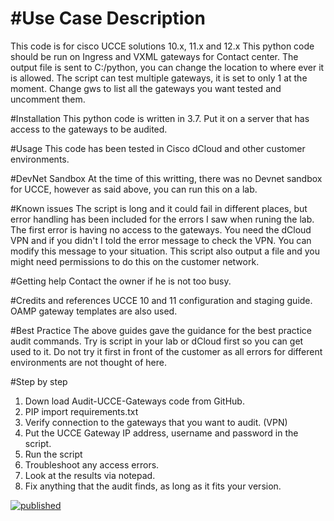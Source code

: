 # #Use Case Description
This code is for cisco UCCE solutions 10.x, 11.x and 12.x
This python code should be run on Ingress and VXML gateways for Contact center.
The output file is sent to C:/python, you can change the location to where ever it is allowed.
The script can test multiple gateways, it is set to only 1 at the moment. Change gws to list all the gateways you want tested and uncomment them.

#Installation
This python code is written in 3.7. Put it on a server that has access to the gateways to be audited.

#Usage
This code has been tested in Cisco dCloud and other customer environments.

#DevNet Sandbox
At the time of this writting, there was no Devnet sandbox for UCCE, however as said above, you can run this on a lab.

#Known issues
The script is long and it could fail in different places, but error handling has been included for the errors I saw when runing the lab. The first error is having no access to the gateways. You need the dCloud VPN and if you didn't I told the error message to check the VPN. You can modify this message to your situation. This script also output a file and you might need permissions to do this on the customer network.

#Getting help 
Contact the owner if he is not too busy.

#Credits and references
UCCE 10 and 11 configuration and staging guide.
OAMP gateway templates are also used.

#Best Practice
The above guides gave the guidance for the best practice audit commands.
Try is script in your lab or dCloud first so you can get used to it. Do not try it first in front of the customer as all errors for different environments are not thought of here.

#Step by step
1) Down load Audit-UCCE-Gateways code from GitHub.
2) PIP import requirements.txt
3) Verify connection to the gateways that you want to audit. (VPN)
4) Put the UCCE Gateway IP address, username and password in the script.
5) Run the script
6) Troubleshoot any access errors.
7) Look at the results via notepad.
8) Fix anything that the audit finds, as long as it fits your version.

[![published](https://static.production.devnetcloud.com/codeexchange/assets/images/devnet-published.svg)](https://developer.cisco.com/codeexchange/github/repo/wags69a/Audit-UCCE-Gateways)
